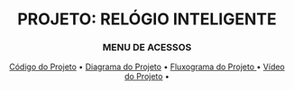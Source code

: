 <h1 align="center"> PROJETO: RELÓGIO INTELIGENTE </h1>
<H3 align="center"> MENU DE ACESSOS </h3>

<p align="center">
  <a href=" "> Código do Projeto</a> •
  <a href=" "> Diagrama do Projeto</a> •
  <a href=" "> Fluxograma do Projeto </a>•
  <a href=" "> Vídeo do Projeto</a> •
  
</p>
